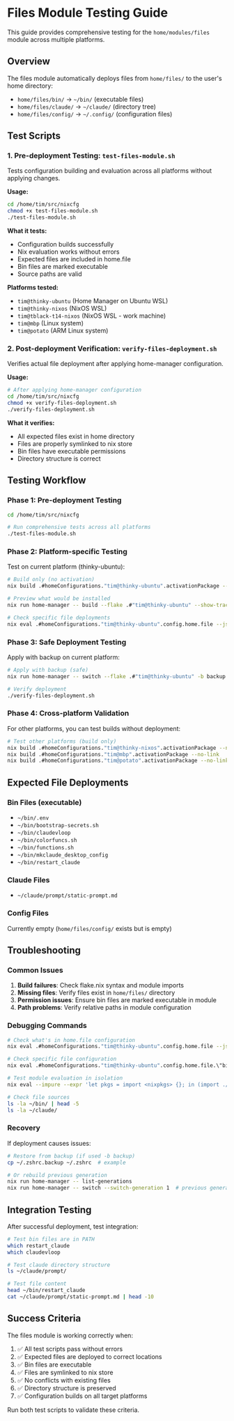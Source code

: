 # Files Module Testing Guide

This guide provides comprehensive testing for the `home/modules/files` module across multiple platforms.

## Overview

The files module automatically deploys files from `home/files/` to the user's home directory:

- `home/files/bin/` → `~/bin/` (executable files)
- `home/files/claude/` → `~/claude/` (directory tree)
- `home/files/config/` → `~/.config/` (configuration files)

## Test Scripts

### 1. Pre-deployment Testing: `test-files-module.sh`

Tests configuration building and evaluation across all platforms without applying changes.

**Usage:**
```bash
cd /home/tim/src/nixcfg
chmod +x test-files-module.sh
./test-files-module.sh
```

**What it tests:**
- Configuration builds successfully
- Nix evaluation works without errors  
- Expected files are included in home.file
- Bin files are marked executable
- Source paths are valid

**Platforms tested:**
- `tim@thinky-ubuntu` (Home Manager on Ubuntu WSL)
- `tim@thinky-nixos` (NixOS WSL)
- `tim@tblack-t14-nixos` (NixOS WSL - work machine)
- `tim@mbp` (Linux system)
- `tim@potato` (ARM Linux system)

### 2. Post-deployment Verification: `verify-files-deployment.sh`

Verifies actual file deployment after applying home-manager configuration.

**Usage:**
```bash
# After applying home-manager configuration
cd /home/tim/src/nixcfg
chmod +x verify-files-deployment.sh
./verify-files-deployment.sh
```

**What it verifies:**
- All expected files exist in home directory
- Files are properly symlinked to nix store
- Bin files have executable permissions
- Directory structure is correct

## Testing Workflow

### Phase 1: Pre-deployment Testing
```bash
cd /home/tim/src/nixcfg

# Run comprehensive tests across all platforms
./test-files-module.sh
```

### Phase 2: Platform-specific Testing

Test on current platform (thinky-ubuntu):
```bash
# Build only (no activation)
nix build .#homeConfigurations."tim@thinky-ubuntu".activationPackage --no-link

# Preview what would be installed
nix run home-manager -- build --flake .#"tim@thinky-ubuntu" --show-trace

# Check specific file deployments
nix eval .#homeConfigurations."tim@thinky-ubuntu".config.home.file --json | jq 'keys[]' | grep -E "(bin/|claude/)"
```

### Phase 3: Safe Deployment Testing

Apply with backup on current platform:
```bash
# Apply with backup (safe)
nix run home-manager -- switch --flake .#"tim@thinky-ubuntu" -b backup

# Verify deployment
./verify-files-deployment.sh
```

### Phase 4: Cross-platform Validation

For other platforms, you can test builds without deployment:
```bash
# Test other platforms (build only)
nix build .#homeConfigurations."tim@thinky-nixos".activationPackage --no-link
nix build .#homeConfigurations."tim@mbp".activationPackage --no-link
nix build .#homeConfigurations."tim@potato".activationPackage --no-link
```

## Expected File Deployments

### Bin Files (executable)
- `~/bin/.env`
- `~/bin/bootstrap-secrets.sh`
- `~/bin/claudevloop`
- `~/bin/colorfuncs.sh`
- `~/bin/functions.sh`
- `~/bin/mkclaude_desktop_config`
- `~/bin/restart_claude`

### Claude Files
- `~/claude/prompt/static-prompt.md`

### Config Files
Currently empty (`home/files/config/` exists but is empty)

## Troubleshooting

### Common Issues

1. **Build failures**: Check flake.nix syntax and module imports
2. **Missing files**: Verify files exist in `home/files/` directory
3. **Permission issues**: Ensure bin files are marked executable in module
4. **Path problems**: Verify relative paths in module configuration

### Debugging Commands

```bash
# Check what's in home.file configuration
nix eval .#homeConfigurations."tim@thinky-ubuntu".config.home.file --json | jq 'keys[]'

# Check specific file configuration
nix eval .#homeConfigurations."tim@thinky-ubuntu".config.home.file.\"bin/restart_claude\" --json

# Test module evaluation in isolation
nix eval --impure --expr 'let pkgs = import <nixpkgs> {}; in (import ./home/modules/files/default.nix { inherit (pkgs) lib; config = { homeBase = {}; }; pkgs = pkgs; })'

# Check file sources
ls -la ~/bin/ | head -5
ls -la ~/claude/
```

### Recovery

If deployment causes issues:
```bash
# Restore from backup (if used -b backup)
cp ~/.zshrc.backup ~/.zshrc  # example

# Or rebuild previous generation
nix run home-manager -- list-generations
nix run home-manager -- switch --switch-generation 1  # previous generation
```

## Integration Testing

After successful deployment, test integration:

```bash
# Test bin files are in PATH
which restart_claude
which claudevloop

# Test claude directory structure
ls ~/claude/prompt/

# Test file content
head ~/bin/restart_claude
cat ~/claude/prompt/static-prompt.md | head -10
```

## Success Criteria

The files module is working correctly when:

1. ✅ All test scripts pass without errors
2. ✅ Expected files are deployed to correct locations
3. ✅ Bin files are executable
4. ✅ Files are symlinked to nix store
5. ✅ No conflicts with existing files
6. ✅ Directory structure is preserved
7. ✅ Configuration builds on all target platforms

Run both test scripts to validate these criteria.
